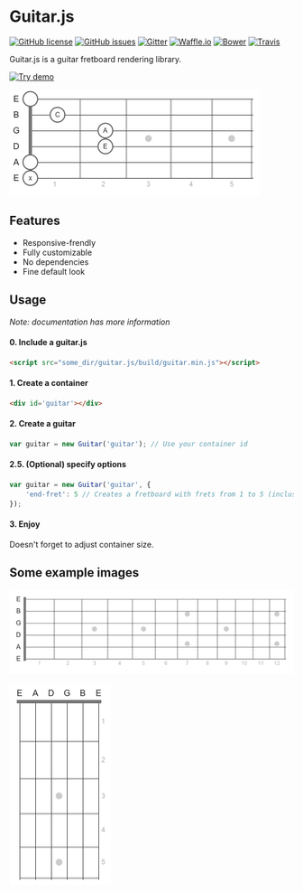 Guitar.js
=========
[![GitHub license](https://img.shields.io/badge/license-MIT-blue.svg?style=flat-square)](https://github.com/chezstov/guitar.js/blob/master/LICENSE)
[![GitHub issues](https://img.shields.io/github/issues/chezstov/guitar.js.svg?style=flat-square)](https://github.com/chezstov/guitar.js/issues)
[![Gitter](https://img.shields.io/gitter/room/chezstov/guitar.js.svg?style=flat-square)](https://gitter.im/chezstov/guitar.js)
[![Waffle.io](https://img.shields.io/badge/waffle.io-board-lightgrey.svg?style=flat-square)](https://waffle.io/chezstov/guitar.js)
[![Bower](https://img.shields.io/bower/v/guitar.js.svg?style=flat-square)](https://github.com/chezstov/guitar.js)
[![Travis](https://img.shields.io/travis/chezstov/guitar.js.svg?style=flat-square)](https://travis-ci.org/chezstov/guitar.js)

Guitar.js is a guitar fretboard rendering library.

[![Try demo](https://img.shields.io/badge/try-demo-brightgreen.svg?style=flat-square)](http://chezstov.github.io)

![Marks](https://raw.githubusercontent.com/chezstov/guitar.js/master/img/marks.png)

Features
--------
* Responsive-frendly
* Fully customizable
* No dependencies
* Fine default look

Usage
-----
*Note: documentation has more information*

#### 0. Include a guitar.js
```html
<script src="some_dir/guitar.js/build/guitar.min.js"></script>
```

#### 1. Create a container
```html
<div id='guitar'></div>
```

#### 2. Create a guitar
```javascript
var guitar = new Guitar('guitar'); // Use your container id
```

#### 2.5. (Optional) specify options
```javascript
var guitar = new Guitar('guitar', {
    'end-fret': 5 // Creates a fretboard with frets from 1 to 5 (inclusive)
});
```

#### 3. Enjoy
Doesn't forget to adjust container size.

Some example images
-----------------
![Default look](https://raw.githubusercontent.com/chezstov/guitar.js/master/img/default.png)

![Flipped](https://raw.githubusercontent.com/chezstov/guitar.js/master/img/flip.png)